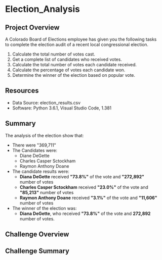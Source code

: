 # Election_Analysis


## Project Overview
A Colorado Board of Elections employee has given you the following tasks to complete the election audit of a recent local congressional election.

1. Calculate the total number of votes cast.
2. Get a complete list of candidates who received votes.
3. Calculate the total number of votes each candidate received.
4. Calculate the percentage of votes each candidate won.
5. Determine the winner of the election based on popular vote.

## Resources
- Data Source: election_results.csv
- Software: Python 3.6.1, Visual Studio Code, 1.381

## Summary
The analysis of the election show that:
- There were "369,711"
- The Candidates were:
  -  Diane DeGette
  -  Charles Casper Sctockham
  -  Raymon Anthony Doane
- The candidate results were:
  - **Diana DeGette** received **"73.8%"** of the vote and **"272,892"** number of votes
  - **Charles Casper Sctockham** received **"23.0%"** of the vote and **"85,213"** number of votes
  - **Raymon Anthony Doane** received **"3.1%"** of the vote and **"11,606"** number of votes
- The winner of the election was:
  - **Diana DeGette**, who received **"73.8%"** of the vote and **272,892** number of votes.


 ## Challenge Overview
 ## Challenge Summary

 
